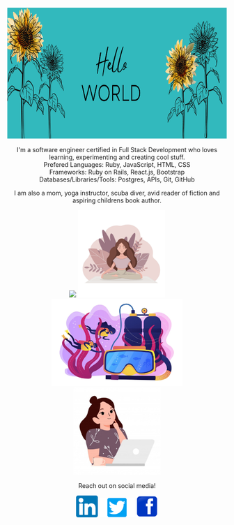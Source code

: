 <p align="center">
<img src="images/Hello.png" width=1200; height=300r>
</p>
<p align="center">
<span style=font-size:100px">
I'm a software engineer certified in Full Stack Development who loves learning, experimenting and creating cool stuff.<br />
Prefered 
  Languages: Ruby, JavaScript, HTML, CSS<br />
  Frameworks: Ruby on Rails, React.js, Bootstrap<br /> 
  Databases/Libraries/Tools: Postgres, APIs, Git, GitHub<br />
</span>
</p>
<p align="center">
I am also a mom, yoga instructor, scuba diver, avid reader of fiction and aspiring childrens book author. 
</p>

<p align="center">
<img src="images/mom.avif" width=200 />   <img src="images/yoga.jpeg" width=200 />    <img src="images/scuba.jpeg" height=200 />   <img src="images/coding.jpeg" width=200 />
</p>          
       
<p align="center">       
Reach out on social media!
</p>
<p align="center">
<a href="https://www.linkedin.com/in/robyn-spaulding"><img src="images/LinkedIn.png" style="width:50px"></a>
<a href="https://twitter.com/RobynSp27"><img src="images/Twitter-Emblem.png" style="width:80px" ></a>
<a href="https://m.me/robyn.morris.3382"><img src="images/Facebook.png" style="width:50px"></a>
</p>


